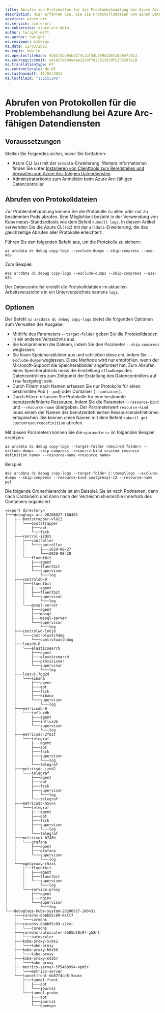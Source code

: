 ```yaml
---
title: Abrufen von Protokollen für die Problembehandlung bei Azure Arc-fähigen Datendiensten
description: Hier erfahren Sie, wie Sie Protokolldateien von einem Datencontroller für die Problembehandlung bei Azure Arc-fähigen Datendiensten abrufen.
services: azure-arc
ms.service: azure-arc
ms.subservice: azure-arc-data
author: twright-msft
ms.author: twright
ms.reviewer: mikeray
ms.date: 11/03/2021
ms.topic: how-to
ms.openlocfilehash: 4b61faba9abd2f4c1af5db559dd28fa5a8e7c013
ms.sourcegitcommit: e41827d894a4aa12cbff62c51393dfc236297e10
ms.translationtype: HT
ms.contentlocale: de-DE
ms.lasthandoff: 11/04/2021
ms.locfileid: "131555246"
---
```

# <a name="get-logs-to-troubleshoot-azure-arc-enabled-data-services"></a>Abrufen von Protokollen für die Problembehandlung bei Azure Arc-fähigen Datendiensten


## <a name="prerequisites"></a>Voraussetzungen

Stellen Sie Folgendes sicher, bevor Sie fortfahren:

* Azure CLI (`az`) mit der `arcdata`-Erweiterung. Weitere Informationen finden Sie unter [Installieren von Clienttools zum Bereitstellen und Verwalten von Azure Arc-fähigen Datendiensten](./install-client-tools.md).
* Administratorkonto zum Anmelden beim Azure Arc-fähigen Datencontroller

## <a name="get-log-files"></a>Abrufen von Protokolldateien

Zur Problembehandlung können Sie die Protokolle zu allen oder nur zu bestimmten Pods abrufen. Eine Möglichkeit besteht in der Verwendung von Kubernetes-Standardtools wie dem Befehl `kubectl logs`. In diesem Artikel verwenden Sie die Azure CLI (`az`) mit der `arcdata`-Erweiterung, die das gleichzeitige Abrufen aller Protokolle erleichtert.

Führen Sie den folgenden Befehl aus, um die Protokolle zu sichern:

   ```azurecli
   az arcdata dc debug copy-logs --exclude-dumps --skip-compress --use-k8s
   ```

   Zum Beispiel:

   ```azurecli
   #az arcdata dc debug copy-logs --exclude-dumps --skip-compress --use-k8s
   ```

Der Datencontroller erstellt die Protokolldateien im aktuellen Arbeitsverzeichnis in ein Unterverzeichnis namens `logs`. 

## <a name="options"></a>Optionen

Der Befehl `az arcdata dc debug copy-logs` bietet die folgenden Optionen zum Verwalten der Ausgabe:

* Mithilfe des Parameters `--target-folder` geben Sie die Protokolldateien in ein anderes Verzeichnis aus.
* Sie komprimieren die Dateien, indem Sie den Parameter `--skip-compress` weglassen.
* Sie lösen Speicherabbilder aus und schließen diese ein, indem Sie `--exclude-dumps` weglassen. Diese Methode wird nur empfohlen, wenn der Microsoft-Support die Speicherabbilder angefordert hat. Zum Abrufen eines Speicherabbilds muss die Einstellung `allowDumps` des Datencontrollers zum Zeitpunkt der Erstellung des Datencontrollers auf `true` festgelegt sein.
* Durch Filtern nach Namen erfassen Sie nur Protokolle für einen bestimmten Pod (`--pod`) oder Container (`--container`).
* Durch Filtern erfassen Sie Protokolle für eine bestimmte benutzerdefinierte Ressource, indem Sie die Parameter `--resource-kind` und `--resource-name` übergeben. Der Parameterwert `resource-kind` muss einem der Namen der benutzerdefinierten Ressourcendefinitionen entsprechen. Sie können diese Namen mit dem Befehl `kubectl get customresourcedefinition` abrufen.

Mit diesen Parametern können Sie die `<parameters>` im folgenden Beispiel ersetzen: 

```azurecli
az arcdata dc debug copy-logs --target-folder <desired folder> --exclude-dumps --skip-compress -resource-kind <custom resource definition name> --resource-name <resource name>
```

Beispiel:

```console
#az arcdata dc debug copy-logs --target-folder C:\temp\logs --exclude-dumps --skip-compress --resource-kind postgresql-12 --resource-name pg1 
```

Die folgende Ordnerhierarchie ist ein Beispiel. Sie ist nach Podnamen, dann nach Containern und dann nach der Verzeichnishierarchie innerhalb des Containers organisiert.

```output
<export directory>
├───debuglogs-arc-20200827-180403
│   ├───bootstrapper-vl8j2
│   │   └───bootstrapper
│   │       ├───apt
│   │       └───fsck
│   ├───control-j2dm5
│   │   ├───controller
│   │   │   └───controller
│   │   │       ├───2020-08-27
│   │   │       └───2020-08-28
│   │   └───fluentbit
│   │       ├───agent
│   │       ├───fluentbit
│   │       └───supervisor
│   │           └───log
│   ├───controldb-0
│   │   ├───fluentbit
│   │   │   ├───agent
│   │   │   ├───fluentbit
│   │   │   └───supervisor
│   │   │       └───log
│   │   └───mssql-server
│   │       ├───agent
│   │       ├───mssql
│   │       ├───mssql-server
│   │       └───supervisor
│   │           └───log
│   ├───controlwd-ln6j8
│   │   └───controlwatchdog
│   │       └───controlwatchdog
│   ├───logsdb-0
│   │   └───elasticsearch
│   │       ├───agent
│   │       ├───elasticsearch
│   │       ├───provisioner
│   │       └───supervisor
│   │           └───log
│   ├───logsui-7gg2d
│   │   └───kibana
│   │       ├───agent
│   │       ├───apt
│   │       ├───fsck
│   │       ├───kibana
│   │       └───supervisor
│   │           └───log
│   ├───metricsdb-0
│   │   └───influxdb
│   │       ├───agent
│   │       ├───influxdb
│   │       └───supervisor
│   │           └───log
│   ├───metricsdc-2f62t
│   │   └───telegraf
│   │       ├───agent
│   │       ├───apt
│   │       ├───fsck
│   │       ├───supervisor
│   │       │   └───log
│   │       └───telegraf
│   ├───metricsdc-jznd2
│   │   └───telegraf
│   │       ├───agent
│   │       ├───apt
│   │       ├───fsck
│   │       ├───supervisor
│   │       │   └───log
│   │       └───telegraf
│   ├───metricsdc-n5vnx
│   │   └───telegraf
│   │       ├───agent
│   │       ├───apt
│   │       ├───fsck
│   │       ├───supervisor
│   │       │   └───log
│   │       └───telegraf
│   ├───metricsui-h748h
│   │   └───grafana
│   │       ├───agent
│   │       ├───grafana
│   │       └───supervisor
│   │           └───log
│   └───mgmtproxy-r5zxs
│       ├───fluentbit
│       │   ├───agent
│       │   ├───fluentbit
│       │   └───supervisor
│       │       └───log
│       └───service-proxy
│           ├───agent
│           ├───nginx
│           └───supervisor
│               └───log
└───debuglogs-kube-system-20200827-180431
    ├───coredns-8bbb65c89-kklt7
    │   └───coredns
    ├───coredns-8bbb65c89-z2vvr
    │   └───coredns
    ├───coredns-autoscaler-5585bf8c9f-g52nt
    │   └───autoscaler
    ├───kube-proxy-5c9s2
    │   └───kube-proxy
    ├───kube-proxy-h6x56
    │   └───kube-proxy
    ├───kube-proxy-nd2b7
    │   └───kube-proxy
    ├───metrics-server-5f54b8994-vpm5r
    │   └───metrics-server
    └───tunnelfront-db87f4cd8-5xwxv
        ├───tunnel-front
        │   ├───apt
        │   └───journal
        └───tunnel-probe
            ├───apt
            ├───journal
            └───openvpn
```
